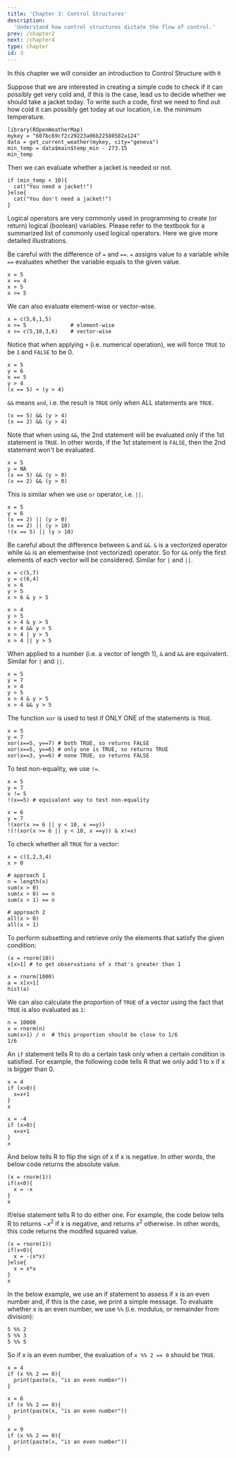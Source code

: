 ```yaml
---
title: 'Chapter 3: Control Structures'
description:
  'Understand how control structures dictate the flow of control.'
prev: /chapter2
next: /chapter4
type: chapter
id: 3
---
```



<exercise id="1" title="General Information">

In this chapter we will consider an introduction to Control Structure with `R`

</exercise>

<exercise id="2" title="A simple example of control structures">

Suppose that we are interested in creating a simple code to check if it can possibly get very cold and, if this is the case, lead us to decide whether we should take a jacket today. To write such a code, first we need to find out how cold it can possibly get today at our location, i.e. the minimum temperature.

```{r, cache=TRUE}
library(ROpenWeatherMap)
mykey = "607bc69cf2c29223a06b22580582a124"
data = get_current_weather(mykey, city="geneva")
min_temp = data$main$temp_min - 273.15
min_temp
```

Then we can evaluate whether a jacket is needed or not.

```{r}
if (min_temp < 10){
  cat("You need a jacket!")
}else{
  cat("You don't need a jacket!")
}
```
</exercise>

<exercise id="3" title="Logical operators">

Logical operators are very commonly used in programming to create (or return) logical (boolean) variables. Please refer to the textbook for a summarized list of commonly used logical operators. Here we give more detailed illustrations.

Be careful with the difference of `=` and `==`. `=` assigns value to a variable while `==` evaluates whether the variable equals to the given value.

```{r}
x = 5
x == 4
x > 5
x >= 5
```

We can also evaluate element-wise or vector-wise.

```{r}
x = c(5,6,1,5)
x >= 5              # element-wise
x >= c(5,10,3,6)    # vector-wise
```

Notice that when applying `+` (i.e. numerical operation), we will force `TRUE` to be `1` and `FALSE` to be 0.

```{r}
x = 5
y = 6
x == 5
y > 4
(x == 5) + (y > 4)
```

`&&` means `and`, i.e. the result is `TRUE` only when ALL statements are `TRUE`. 

```{r}
(x == 5) && (y > 4)
(x == 2) && (y > 4)
```

Note that when using `&&`, the 2nd statement will be evaluated only if the 1st statement is `TRUE`. In other words, if the 1st statement is `FALSE`, then the 2nd statement won't be evaluated. 

```{r}
x = 5
y = NA
(x == 5) && (y > 0)
(x == 2) && (y > 0) 
```
This is similar when we use `or` operator, i.e. `||`.

```{r}
x = 5
y = 6
(x == 2) || (y > 0)
(x == 2) || (y > 10) 
!(x == 5) || (y > 10)
```

Be careful about the difference between `&` and `&&`. `&` is a vectorized operator while `&&` is an elementwise (not vectorized) operator. So for `&&` only the first elements of each vector will be considered. Similar for `|` and `||`.

```{r}
x = c(5,7)
y = c(6,4)
x > 6
y > 5
x > 6 & y > 5
```
```{r}
x > 4
y > 5
x > 4 & y > 5  
x > 4 && y > 5
x > 4 | y > 5  
x > 4 || y > 5
```

When applied to a number (i.e. a vector of length 1), `&` and `&&` are equivalent. Similar for `|` and `||`.

```{r}
x = 5
y = 7
x > 4
y > 5
x > 4 & y > 5  
x > 4 && y > 5
```

The function `xor` is used to test if ONLY ONE of the statements is `TRUE`. 
```{r}
x = 5
y = 7
xor(x==5, y==7) # both TRUE, so returns FALSE
xor(x==5, y==6) # only one is TRUE, so returns TRUE
xor(x==3, y==6) # none TRUE, so returns FALSE
```

To test non-equality, we use `!=`.

```{r}
x = 5
y = 7
x != 5
!(x==5) # equivalent way to test non-equality
```

```{r}
x = 6
y = 7
!(xor(x >= 6 || y < 10, x ==y))
!(!(xor(x >= 6 || y < 10, x ==y)) & x!=x)
```

To check whether all `TRUE` for a vector:

```{r}
x = c(1,2,3,4)
x > 0

# approach 1
n = length(x)
sum(x > 0)
sum(x > 0) == n
sum(x > 1) == n

# approach 2
all(x > 0)
all(x > 1)
```

To perform subsetting and retrieve only the elements that satisfy the given condition:

```{r}
(x = rnorm(10))
x[x>1] # to get observations of x that's greater than 1
```

```{r}
x = rnorm(1000)
a = x[x>1]
hist(a)
```

We can also calculate the proportion of `TRUE` of a vector using the fact that `TRUE` is also evaluated as `1`: 

```{r}
n = 10000
x = rnorm(n)
sum(x>1) / n  # this proportion should be close to 1/6
1/6
```
</exercise>

<exercise id = "4" title ="if/else statement">

An `if` statement tells R to do a certain task only when a certain condition is satisfied. For example, the following code tells R that we only add 1 to x if x is bigger than 0.

```{r}
x = 4
if (x>0){
  x=x+1
}
x
```

```{r}
x = -4
if (x>0){
  x=x+1
}
x
```

And below tells R to flip the sign of x if x is negative. In other words, the below code returns the absolute value.

```{r}
(x = rnorm(1))
if(x<0){
  x = -x
}
x
```

If/else statement tells R to do either one. For example, the code below tells R to returns $-x^2$ if x is negative, and returns $x^2$ otherwise. In other words, this code returns the modifed squared value.

```{r}
(x = rnorm(1))
if(x<0){
  x = -(x*x)
}else{
  x = x*x
}
x
```

In the below example, we use an if statement to assess if x is an even number and, if this is the case, we print a simple message. To evaluate whether x is an even number, we use `%%` (i.e. modulus, or remainder from division):

```{r}
5 %% 2  
5 %% 3
5 %% 5
```

So if x is an even number, the evaluation of `x %% 2 == 0` should be `TRUE`. 

```{r}
x = 4
if (x %% 2 == 0){
  print(paste(x, "is an even number"))
}
```

```{r}
x = 6
if (x %% 2 == 0){
  print(paste(x, "is an even number"))
}
```

```{r}
x = 9
if (x %% 2 == 0){
  print(paste(x, "is an even number"))
}
```

</exercise>